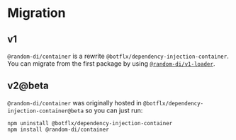 # Migration

## v1

`@random-di/container` is a rewrite `@botflx/dependency-injection-container`. You can migrate
from the first package by using [`@random-di/v1-loader`](https://www.npmjs.com/package/@random-di/v1-loader).

## v2@beta

`@random-di/container` was originally hosted in `@botflx/dependency-injection-container@beta` so you
can just run:

```shell
npm uninstall @botflx/dependency-injection-container
npm install @random-di/container
```
